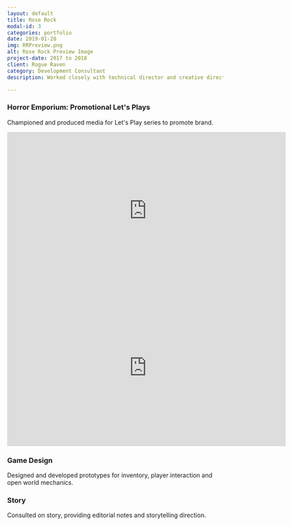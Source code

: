 ```yaml
---
layout: default
title: Rose Rock
modal-id: 3
categories: portfolio
date: 2019-01-28
img: RRPreview.png
alt: Rose Rock Preview Image
project-date: 2017 to 2018
client: Rogue Raven 
category: Development Consultant
description: Worked closely with technical director and creative director to develop game prototypes and promotional content.

---
```


### Horror Emporium: Promotional Let's Plays

Championed and produced media for Let's Play series to promote brand.

<iframe width="650" height="366" src="https://www.youtube.com/embed/N4NgfZRmPlc" frameborder="0" allow="accelerometer; autoplay; encrypted-media; gyroscope; picture-in-picture" allowfullscreen></iframe>

<iframe width="650" height="366" src="https://www.youtube.com/embed/0Y8TqtS5FHo" frameborder="0" allow="accelerometer; autoplay; encrypted-media; gyroscope; picture-in-picture" allowfullscreen></iframe>

### Game Design
Designed and developed prototypes for inventory, player interaction and open world mechanics.

### Story
Consulted on story, providing editorial notes and storytelling direction.

